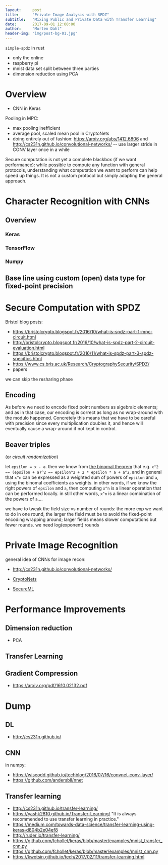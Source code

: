 ```yaml
---
layout:     post
title:      "Private Image Analysis with SPDZ"
subtitle:   "Mixing Public and Private Data with Transfer Learning"
date:       2017-09-01 12:00:00
author:     "Morten Dahl"
header-img: "img/post-bg-01.jpg"
---
```


`simple-spdz` in rust
- only the online
- raspberry pi
- mnist data set split between three parties
- dimension reduction using PCA

# Overview

- CNN in Keras

Pooling in MPC:
- max pooling inefficient
- average pool, scaled mean pool in CryptoNets
- doing entirely out of fashion: https://arxiv.org/abs/1412.6806 and http://cs231n.github.io/convolutional-networks/ -- use larger stride in CONV layer once in a while

Secure computation is not yet a complete blackbox (if we want performance): while possible to compute any function with general protocols, understanding what computation we want to perform can help speed up things. It is not a custom protocol but simply adapting the general approach.

# Character Recognition with CNNs

## Overview

### Keras

### TensorFlow

### Numpy

## Base line using custom (open) data type for fixed-point precision


# Secure Computation with SPDZ

Bristol blog posts:
- https://bristolcrypto.blogspot.fr/2016/10/what-is-spdz-part-1-mpc-circuit.html
- http://bristolcrypto.blogspot.fr/2016/10/what-is-spdz-part-2-circuit-evaluation.html
- https://bristolcrypto.blogspot.fr/2016/11/what-is-spdz-part-3-spdz-specifics.html
- https://www.cs.bris.ac.uk/Research/CryptographySecurity/SPDZ/
- papers

we can skip the resharing phase

## Encoding

As before we need to encode fixed point numbers as algebraic elements; and as in that case, our encoding is correct as long as no wrap-around with the modulo happened. Concretely this means that we have to be careful with precision since every multiplication doubles it, and hence will eventually cause a wrap-around if not kept in control.

## Beaver triples

(or *circuit randomization*)

let `epsilon = x - a`. then we know from [the binomal theorem](https://en.wikipedia.org/wiki/Binomial_theorem) that e.g. `x^2 == (epsilon + a)^2 == epsilon^2 + 2 * epsilon * a + a^2`, and in general that `x^n` can be expressed as a weighted sum of powers of `epsilon` and `a`, using the binomal coefficients as weights. in other words, if we know the right powers of `epsilon` and `a`, then computing `x^n` is a linear operation that can be performed locally. in still other words, `x^n` is a linear combination of the powers of `a`....

we have to tweak the field size vs number of rounds: the more exp we want to do in one round, the larger the field must be to avoid the fixed-point encoding wrapping around; larger fields means slower computations but fewer rounds. we need log(exponent) rounds

# Private Image Recognition

general idea of CNNs for image recon:
- http://cs231n.github.io/convolutional-networks/

- [CryptoNets](https://www.microsoft.com/en-us/research/publication/cryptonets-applying-neural-networks-to-encrypted-data-with-high-throughput-and-accuracy/)
- [SecureML](https://eprint.iacr.org/2017/396)

# Performance Improvements

## Dimension reduction

- PCA

## Transfer Learning

## Gradient Compression

- https://arxiv.org/pdf/1610.02132.pdf

# Dump

## DL

- http://cs231n.github.io/

## CNN



in numpy:
- https://wiseodd.github.io/techblog/2016/07/16/convnet-conv-layer/
- https://github.com/andersbll/nnet

## Transfer learning

- http://cs231n.github.io/transfer-learning/
- https://yashk2810.github.io/Transfer-Learning/ "It is always recommended to use transfer learning in practice."
- https://medium.com/towards-data-science/transfer-learning-using-keras-d804b2e04ef8
- http://ruder.io/transfer-learning/
- https://github.com/fchollet/keras/blob/master/examples/mnist_transfer_cnn.py
- https://github.com/fchollet/keras/blob/master/examples/mnist_cnn.py
- https://kwotsin.github.io/tech/2017/02/11/transfer-learning.html